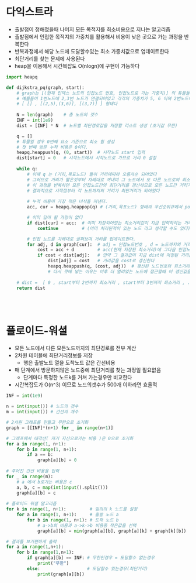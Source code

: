 # 다익스트라
- 출발점이 정해졌을때 나머지 모든 목적지를 최소비용으로 지나는 알고리즘
- 출발점에서 인접한 목적지의 가중치를 활용해서 비용이 낮은 곳으로 가는 과정을 반복한다
- 반복과정에서 해당 노드에 도달할수있는 최소 가중치값으로 업데이트한다
- 최단거리를 찾는 문제에 사용된다
- heap을 이용해서 시간복잡도 O(nlogn)에 구현이 가능하다
```python
import heapq

def dijkstra_pq(graph, start):
    # graph는 [(현재 인덱스 노드의 인접노드 번호, 인접노드로 가는 가중치)] 의 튜플들이 들어있는 리스트다
    # 예를들어 1번노드에 2,3번 노드가 연결되어있고 각각의 가중치가 5, 6 이며 2번노드에 3번노드가 가중치 7로 연결되어있다면
    # [ [] , [(2,5),(3,6)], [(3,7)] ] 형태다
        
    N = len(graph)    # 총 노드의 갯수
    INF = int(1e9)
    dist = [INF] * N  # 노드별 최단경로값을 저장할 리스트 생성 (초기값 무한)

    q = []
    # 튜플일 경우 0번째 요소 기준으로 최소 힙 생성
    # 첫 번째 방문 누적 비용은 0이다.
    heapq.heappush(q, (0, start))  # 시작노드 start 입력
    dist[start] = 0   # 시작노드에서 시작노드로 가므로 거리 0 설정             
    
    while q:
        # 이때 q 는 (거리,목표노드) 들이 거리에따라 오름차순 되어있다
        # 그러므로 거리가 짧은것부터 차례대로 꺼내며 그 노드에서 또 다른 노드로의 최소거리를 비교한다
        # 이 과정을 반복하면 모든 인접노드간의 최단거리를 갱신하므로 모든 노드간 거리가 최소가 된다
        # 결과적으로 시작점부터 각 노드까지의 거리가 최단거리가 되어있다
        
        # 누적 비용이 가장 작은 녀석을 꺼낸다.
        acc, cur = heapq.heappop(q) # (거리,목표노드) 형태의 우선순위큐에서 pop 하므로 최단거리가 가장 짧은 노드가 나온다

        # 이미 답이 될 가망이 없다
        if dist[cur] < acc:  # 이미 저장되어있는 최소거리값이 지금 입력하려는 거리보다 짧으므로 갱신시키지 않음
            continue         # (이미 처리된적이 있는 노드 라고 생각할 수도 있다) 

        # 인접 노드를 차례대로 살펴보며 거리를 업데이트한다.
        for adj, d in graph[cur]:  # adj = 인접노드번호 , d = 노드까지의 거리
            cost = acc + d         # acc(현재 저장된 최소거리)에 그다음 인접노드까지의 거리를 더한다
            if cost < dist[adj]:   # 만약 그 결과값이 지금 dist에 저장된 거리값보다 작다면(더 최소거리라면)
                dist[adj] = cost   # 거리값을 cost로 갱신한다
                heapq.heappush(q, (cost, adj))  # 갱신된 노드번호와 최소거리값을 힙에다시 집어넣는다
                # 다시 큐에 넣는 이유는 이후 더 멀리있는 노드에 접근할때 이 갱신값을 거쳐서 도달하기 위해서이다
    
    # dist =  [ 0 , start부터 2번까지 최소거리 , start부터 3번까지 최소거리 , ...]
    return dist 
```

<br><br>

# 플로이드-워셜
- 모든 노드에서 다른 모든노드까지의 최단경로를 전부 계산
- 2차원 테이블에 최단거리정보를 저장
  - 행은 출발노드 열을 도착노드 값은 간선비용
- 매 단계에서 방문하지않은 노드중에 최단거리를 찾는 과정일 필요없음
  - 단계마다 특정한 노드k를 거쳐 가는경우만 비교한다
- 시간복잡도가 O(n^3) 이므로 노드의갯수가 500개 이하라면 효율적

```python
INF = int(1e9)

n = int(input()) # 노드의 갯수
m = int(input()) # 간선의 개수

# 2차원 그래프를 만들고 무한으로 초기화
graph = [[INF]*(n+1) for _ in range(n+1)]

# 그래프에서 대각선( 자기 자신으로가는 비용 )은 0으로 초기화
for a in range(1, n+1):
    for b in range(1, n+1):
        if a == b:
            graph[a][b] = 0
            
# 주어진 간선 비용을 입력
for _ in range(m):
    # a 에서 b로가는 비용은 c
    a, b, c = map(int(input().split()))
    graph[a][b] = c
    
# 플로이드 워셜 알고리즘
for k in range(1, n+1):         # 임의의 k 노드를 설정
    for a in range(1, n+1):     # 출발 노드 a
        for b in range(1, n+1): # 도착 노드 b
            # a->b의 비용과 a->k->b 비용중 작은값을 선택
            graph[a][b] = min(graph[a][b], graph[a][k] + graph[k][b])

# 결과를 보기편하게 출력
for a in range(1,n+1):
    for b in range(1,n+1):
        if graph[a][b] == INF: # 무한인경우 = 도달할수 없는경우
            print("무한")
        else:                  # 도달할수 있는경우(최단거리)
            print(graph[a][b])
```
